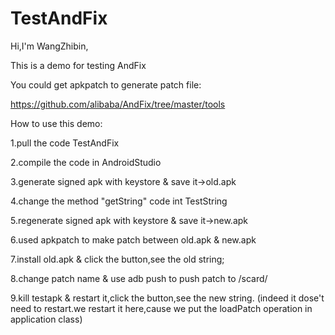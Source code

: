 # TestAndFix
Hi,I'm WangZhibin,


This is a demo for testing AndFix

You could get apkpatch to generate patch file:

https://github.com/alibaba/AndFix/tree/master/tools


How to use this demo:

1.pull the code TestAndFix


2.compile the code in AndroidStudio

3.generate signed apk with keystore & save it->old.apk

4.change the method "getString" code int TestString  

5.regenerate signed apk with keystore & save it->new.apk

6.used apkpatch to make patch between old.apk & new.apk

7.install old.apk & click the button,see the old string;

8.change patch name & use adb push to push patch to /scard/

9.kill testapk & restart it,click the button,see the new string.
(indeed it dose't need to restart.we restart it here,cause we put the loadPatch operation in application class)

